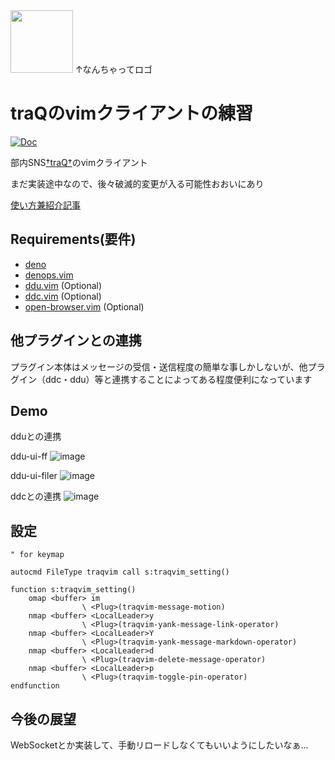 <img src="https://user-images.githubusercontent.com/50443168/221812130-bfbd543b-7199-4999-a93d-7972ea7f4500.png" width="100px">
↑なんちゃってロゴ

# traQのvimクライアントの練習

[![Doc](https://img.shields.io/badge/doc-%3Ah%20traqvim-orange.svg)](doc/traqvim.jax)

部内SNS[†traQ†](https://github.com/traPtitech/traQ)のvimクライアント

まだ実装途中なので、後々破滅的変更が入る可能性おおいにあり

[使い方兼紹介記事](https://trap.jp/post/1870/)

## Requirements(要件)

- [deno](https://deno.land/)
- [denops.vim](https://github.com/vim-denops/denops.vim)
- [ddu.vim](https://github.com/Shougo/ddu.vim) (Optional)
- [ddc.vim](https://github.com/Shougo/ddc.vim) (Optional)
- [open-browser.vim](https://github.com/tyru/open-browser.vim) (Optional)

## 他プラグインとの連携

プラグイン本体はメッセージの受信・送信程度の簡単な事しかしないが、他プラグイン（ddc・ddu）等と連携することによってある程度便利になっています

## Demo

dduとの連携

ddu-ui-ff
![image](https://user-images.githubusercontent.com/50443168/232486308-a0bffbdd-8bf5-4b95-934d-f6e9f2bec3f1.png)

ddu-ui-filer
![image](https://user-images.githubusercontent.com/50443168/232487032-9bcf237e-3f74-434c-9c6f-d37793e4a033.png)

ddcとの連携
![image](https://user-images.githubusercontent.com/50443168/221398079-da91a873-5f8d-4c5a-af1c-650e4b88e09b.png)

## 設定

```vim
" for keymap

autocmd FileType traqvim call s:traqvim_setting()

function s:traqvim_setting()
	omap <buffer> im
				\ <Plug>(traqvim-message-motion)
	nmap <buffer> <LocalLeader>y
				\ <Plug>(traqvim-yank-message-link-operator)
	nmap <buffer> <LocalLeader>Y
				\ <Plug>(traqvim-yank-message-markdown-operator)
	nmap <buffer> <LocalLeader>d
				\ <Plug>(traqvim-delete-message-operator)
	nmap <buffer> <LocalLeader>p
				\ <Plug>(traqvim-toggle-pin-operator)
endfunction
```

## 今後の展望

WebSocketとか実装して、手動リロードしなくてもいいようにしたいなぁ...
